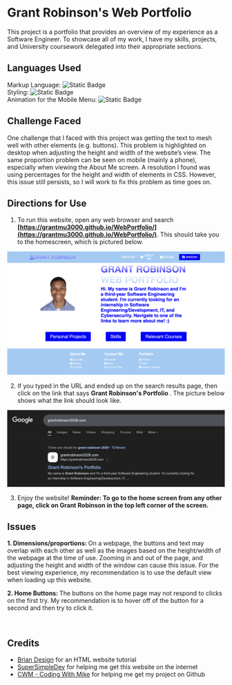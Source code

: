 # Grant Robinson's Web Portfolio
This project is a portfolio that provides an overview of my experience as a Software Engineer. 
To showcase all of my work, I have my skills, projects, and University coursework delegated into
their appropriate sections.
## Languages Used
Markup Language: <img alt="Static Badge" src="https://img.shields.io/badge/HTML-orange"> 
<br>
Styling: <img alt="Static Badge" src="https://img.shields.io/badge/CSS-blue"> 
<br>
Animation for the Mobile Menu: <img alt="Static Badge" src="https://img.shields.io/badge/JavaScript-yellow">
<br>
## Challenge Faced

One challenge that I faced with this project was getting the text to mesh well with other elements (e.g. buttons). This problem is highlighted on desktop when adjusting the height and width of the website’s view. The same proportion problem can be seen on mobile (mainly a phone), especially when viewing the About Me screen. A resolution I found was using percentages for the height and width of elements in CSS. However, this issue still persists, so I will work to fix this problem as time goes on. 
<br>

## Directions for Use

1. To run this website, open any web browser and search <b>[https://grantmu3000.github.io/WebPortfolio/](https://grantmu3000.github.io/WebPortfolio/)</b>. This should take you to the homescreen, which is pictured below.

<img src="images/portfolioPic.png" alt="Homescreen Picture">

2. If you typed in the URL and ended up on the search results page, then click on the link that says <b> Grant Robinson's Portfolio </b>. The picture below shows what the link should look like.

<img src="images/SearchBar.png" alt="Search Result Picture">
<br>

3. Enjoy the website! <b> Reminder: To go to the home screen from any other page, click on Grant Robinson in the top left corner of the screen. </b>

## Issues

<b> 1. Dimensions/proportions: </b> On a webpage, the buttons and text may overlap with each other as well as the images based on the height/width of the webpage at the time of use. Zooming in and out of the page, and adjusting the height and width of the window can cause this issue. For the best viewing experience, my recommendation is to use the default view when loading up this website.
<br>

<b> 2. Home Buttons: </b> The buttons on the home page may not respond to clicks on the first try. My recommendation is to hover off of the button for a second and then try to click it.

<br>

## Credits

- <a href="https://youtu.be/FazgJVnrVuI?si=KZ6NhcFTK0Y-JomD" target="_blank" rel="noopener noreferrer"> 
    Brian Design</a> for an HTML website tutorial
- <a href="https://youtu.be/p1QU3kLFPdg?si=00TxZshK-RGiIpdv" target="_blank" rel="noopener noreferrer"> 
    SuperSimpleDev</a> for helping me get this website on the internet
- <a href="https://youtu.be/qYoc07Da6kg?si=QFYSvdlVFVlTdkmt" target="_blank" rel="noopener noreferrer"> 
    CWM - Coding With Mike</a> for helping me get my project on Github